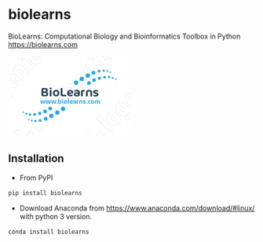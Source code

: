 # biolearns
BioLearns: Computational Biology and Bioinformatics Toolbox in Python https://biolearns.com

![BioLearns](figures/logo.png)

## Installation

* From PyPI

```bash
pip install biolearns
```


* Download Anaconda from https://www.anaconda.com/download/#linux/ with python 3 version.

```bash
conda install biolearns
```

